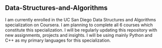 ## Data-Structures-and-Algorithms

I am currently enrolled in the UC San Diego Data Structures and Algorithms specialization on Coursera. I am planning to complete all 6 courses which constitute this specialization. I will be regularly updating this repository with new assignments, projects and insights. I will be using mainly Python and C++ as my primary languages for this specialization. 
